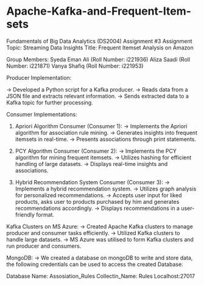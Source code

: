 # Apache-Kafka-and-Frequent-Item-sets

Fundamentals of Big Data Analytics (DS2004)
Assignment #3
Assignment Topic: Streaming Data Insights
Title: Frequent Itemset Analysis on Amazon

Group Members:
Syeda Eman Ali (Roll Number: i221936)
Aliza Saadi (Roll Number: i221871)
Vanya Shafiq (Roll Number: i221953)


Producer Implementation:

-> Developed a Python script for a Kafka producer.
-> Reads data from a JSON file and extracts relevant information.
-> Sends extracted data to a Kafka topic for further processing.

Consumer Implementations:

1. Apriori Algorithm Consumer (Consumer 1):
      -> Implements the Apriori algorithm for association rule mining.
      -> Generates insights into frequent itemsets in real-time.
      -> Presents associations through print statements.
   
2. PCY Algorithm Consumer (Consumer 2):
     -> Implements the PCY algorithm for mining frequent itemsets.
     -> Utilizes hashing for efficient handling of large datasets.
     -> Displays real-time insights and associations.
   
3. Hybrid Recommendation System Consumer (Consumer 3):
    -> Implements a hybrid recommendation system.
    -> Utilizes graph analysis for personalized recommendations.
    -> Accepts user input for liked products, asks user to products purchased by him and generates recommendations accordingly.
    -> Displays recommendations in a user-friendly format.

Kafka Clusters on MS Azure:
-> Created Apache Kafka clusters to manage producer and consumer tasks efficiently.
-> Utilized Kafka clusters to handle large datasets.
-> MS Azure was utilised to form Kafka clusters and run producer and consumers.

MongoDB:
-> We created a database on mongoDB to write and store data, the following credentials can be used to access the created Database:

Database Name: Assosiation_Rules
Collectin_Name: Rules
Localhost:27017





